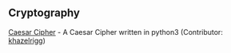 Cryptography
---------

[Caesar Cipher](https://github.com/MrBlaise/learnpython/blob/master/Cryptography/Caesar_Cipher.py) - A Caesar Cipher written in python3 (Contributor: [khazelrigg](https://github.com/khazelrigg))

